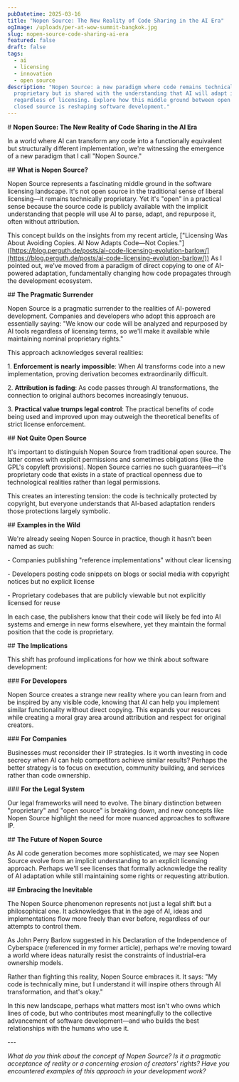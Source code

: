 ```yaml
---
pubDatetime: 2025-03-16
title: "Nopen Source: The New Reality of Code Sharing in the AI Era"
ogImage: /uploads/per-at-wow-summit-bangkok.jpg
slug: nopen-source-code-sharing-ai-era
featured: false
draft: false
tags:
  - ai
  - licensing
  - innovation
  - open source
description: "Nopen Source: a new paradigm where code remains technically
  proprietary but is shared with the understanding that AI will adapt it
  regardless of licensing. Explore how this middle ground between open and
  closed source is reshaping software development."
---
```

\# **Nopen Source: The New Reality of Code Sharing in the AI Era**

In a world where AI can transform any code into a functionally equivalent but structurally different implementation, we're witnessing the emergence of a new paradigm that I call "Nopen Source."

\## **What is Nopen Source?**

Nopen Source represents a fascinating middle ground in the software licensing landscape. It's not open source in the traditional sense of liberal licensing—it remains technically proprietary. Yet it's "open" in a practical sense because the source code is publicly available with the implicit understanding that people will use AI to parse, adapt, and repurpose it, often without attribution.

This concept builds on the insights from my recent article, \["Licensing Was About Avoiding Copies. AI Now Adapts Code—Not Copies."\]([https://blog.perguth.de/posts/ai-code-licensing-evolution-barlow/](https://blog.perguth.de/posts/ai-code-licensing-evolution-barlow/)) As I pointed out, we've moved from a paradigm of direct copying to one of AI-powered adaptation, fundamentally changing how code propagates through the development ecosystem.

\## **The Pragmatic Surrender**

Nopen Source is a pragmatic surrender to the realities of AI-powered development. Companies and developers who adopt this approach are essentially saying: "We know our code will be analyzed and repurposed by AI tools regardless of licensing terms, so we'll make it available while maintaining nominal proprietary rights."

This approach acknowledges several realities:

1\. **Enforcement is nearly impossible**: When AI transforms code into a new implementation, proving derivation becomes extraordinarily difficult.

2\. **Attribution is fading**: As code passes through AI transformations, the connection to original authors becomes increasingly tenuous.

3\. **Practical value trumps legal control**: The practical benefits of code being used and improved upon may outweigh the theoretical benefits of strict license enforcement.

\## **Not Quite Open Source**

It's important to distinguish Nopen Source from traditional open source. The latter comes with explicit permissions and sometimes obligations (like the GPL's copyleft provisions). Nopen Source carries no such guarantees—it's proprietary code that exists in a state of practical openness due to technological realities rather than legal permissions.

This creates an interesting tension: the code is technically protected by copyright, but everyone understands that AI-based adaptation renders those protections largely symbolic.

\## **Examples in the Wild**

We're already seeing Nopen Source in practice, though it hasn't been named as such:

\- Companies publishing "reference implementations" without clear licensing

\- Developers posting code snippets on blogs or social media with copyright notices but no explicit license

\- Proprietary codebases that are publicly viewable but not explicitly licensed for reuse

In each case, the publishers know that their code will likely be fed into AI systems and emerge in new forms elsewhere, yet they maintain the formal position that the code is proprietary.

\## **The Implications**

This shift has profound implications for how we think about software development:

\### **For Developers**

Nopen Source creates a strange new reality where you can learn from and be inspired by any visible code, knowing that AI can help you implement similar functionality without direct copying. This expands your resources while creating a moral gray area around attribution and respect for original creators.

\### **For Companies**

Businesses must reconsider their IP strategies. Is it worth investing in code secrecy when AI can help competitors achieve similar results? Perhaps the better strategy is to focus on execution, community building, and services rather than code ownership.

\### **For the Legal System**

Our legal frameworks will need to evolve. The binary distinction between "proprietary" and "open source" is breaking down, and new concepts like Nopen Source highlight the need for more nuanced approaches to software IP.

\## **The Future of Nopen Source**

As AI code generation becomes more sophisticated, we may see Nopen Source evolve from an implicit understanding to an explicit licensing approach. Perhaps we'll see licenses that formally acknowledge the reality of AI adaptation while still maintaining some rights or requesting attribution.

\## **Embracing the Inevitable**

The Nopen Source phenomenon represents not just a legal shift but a philosophical one. It acknowledges that in the age of AI, ideas and implementations flow more freely than ever before, regardless of our attempts to control them.

As John Perry Barlow suggested in his Declaration of the Independence of Cyberspace (referenced in my former article), perhaps we're moving toward a world where ideas naturally resist the constraints of industrial-era ownership models.

Rather than fighting this reality, Nopen Source embraces it. It says: "My code is technically mine, but I understand it will inspire others through AI transformation, and that's okay."

In this new landscape, perhaps what matters most isn't who owns which lines of code, but who contributes most meaningfully to the collective advancement of software development—and who builds the best relationships with the humans who use it.

\---

_What do you think about the concept of Nopen Source? Is it a pragmatic acceptance of reality or a concerning erosion of creators' rights? Have you encountered examples of this approach in your development work?_
